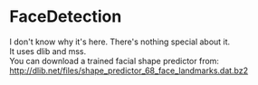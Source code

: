 # FaceDetection
I don't know why it's here. There's nothing special about it.  
It uses dlib and mss.  
You can download a trained facial shape predictor from:  
http://dlib.net/files/shape_predictor_68_face_landmarks.dat.bz2
